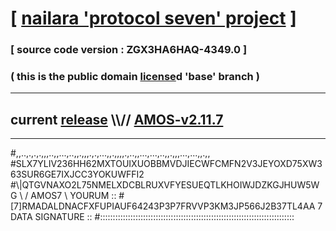 
# [ [nailara 'protocol seven' project](http://nailara.network/) ]

### [ source code version : ZGX3HA6HAQ-4349.0 ]

### ( this is the public domain [license](../license)d 'base' branch )
---
## current [release](https://github.com/nailara-technologies/protocol-7/releases) \\\\// [AMOS-v2.11.7](https://github.com/nailara-technologies/protocol-7/releases/tag/AMOS-v2.11.7)
---

#,,..,.,.,.,,,..,,...,..,,.,,,.,.,...,,.,,,,.,..,,...,...,..,,.,,,...,...,,.,,
#SLX7YLIV236HH62MXTOUIXUOBBMVDJIECWFCMFN2V3JEYOXD75XW363SUR6GE7IXJCC3YOKUWFFI2
#\\\|QTGVNAXO2L75NMELXDCBLRUXVFYESUEQTLKHOIWJDZKGJHUW5WG \ / AMOS7 \ YOURUM ::
#\[7]RMADALDNACFXFUPIAUF64243P3P7FRVVP3KM3JP566J2B37TL4AA 7  DATA SIGNATURE ::
#:::::::::::::::::::::::::::::::::::::::::::::::::::::::::::::::::::::::::::::
